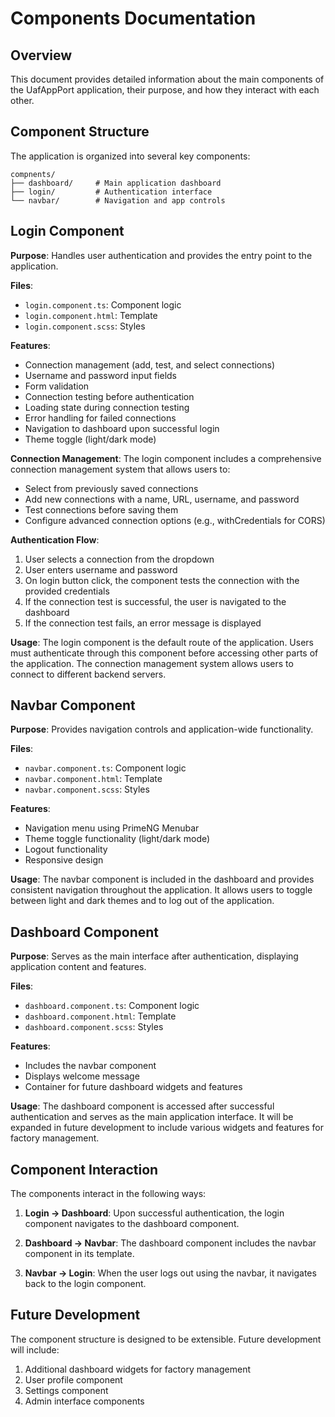 # Components Documentation

## Overview

This document provides detailed information about the main components of the UafAppPort application, their purpose, and how they interact with each other.

## Component Structure

The application is organized into several key components:

```
compnents/
├── dashboard/     # Main application dashboard
├── login/         # Authentication interface
└── navbar/        # Navigation and app controls
```

## Login Component

**Purpose**: Handles user authentication and provides the entry point to the application.

**Files**:
- `login.component.ts`: Component logic
- `login.component.html`: Template
- `login.component.scss`: Styles

**Features**:
- Connection management (add, test, and select connections)
- Username and password input fields
- Form validation
- Connection testing before authentication
- Loading state during connection testing
- Error handling for failed connections
- Navigation to dashboard upon successful login
- Theme toggle (light/dark mode)

**Connection Management**:
The login component includes a comprehensive connection management system that allows users to:
- Select from previously saved connections
- Add new connections with a name, URL, username, and password
- Test connections before saving them
- Configure advanced connection options (e.g., withCredentials for CORS)

**Authentication Flow**:
1. User selects a connection from the dropdown
2. User enters username and password
3. On login button click, the component tests the connection with the provided credentials
4. If the connection test is successful, the user is navigated to the dashboard
5. If the connection test fails, an error message is displayed

**Usage**:
The login component is the default route of the application. Users must authenticate through this component before accessing other parts of the application. The connection management system allows users to connect to different backend servers.

## Navbar Component

**Purpose**: Provides navigation controls and application-wide functionality.

**Files**:
- `navbar.component.ts`: Component logic
- `navbar.component.html`: Template
- `navbar.component.scss`: Styles

**Features**:
- Navigation menu using PrimeNG Menubar
- Theme toggle functionality (light/dark mode)
- Logout functionality
- Responsive design

**Usage**:
The navbar component is included in the dashboard and provides consistent navigation throughout the application. It allows users to toggle between light and dark themes and to log out of the application.

## Dashboard Component

**Purpose**: Serves as the main interface after authentication, displaying application content and features.

**Files**:
- `dashboard.component.ts`: Component logic
- `dashboard.component.html`: Template
- `dashboard.component.scss`: Styles

**Features**:
- Includes the navbar component
- Displays welcome message
- Container for future dashboard widgets and features

**Usage**:
The dashboard component is accessed after successful authentication and serves as the main application interface. It will be expanded in future development to include various widgets and features for factory management.

## Component Interaction

The components interact in the following ways:

1. **Login → Dashboard**: Upon successful authentication, the login component navigates to the dashboard component.

2. **Dashboard → Navbar**: The dashboard component includes the navbar component in its template.

3. **Navbar → Login**: When the user logs out using the navbar, it navigates back to the login component.

## Future Development

The component structure is designed to be extensible. Future development will include:

1. Additional dashboard widgets for factory management
2. User profile component
3. Settings component
4. Admin interface components
